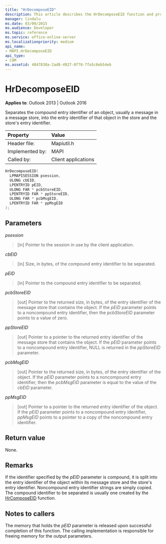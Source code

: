 ```yaml
---
title: "HrDecomposeEID" 
description: This article describes the HrDecomposeEID function and provides syntax, parameters, and return value.
manager: lindalu
ms.date: 03/09/2015
ms.audience: Developer
ms.topic: reference
ms.service: office-online-server
ms.localizationpriority: medium
api_name:
- MAPI.HrDecomposeEID
api_type:
- COM
ms.assetid: 4847838a-2ad8-4927-8f78-7fa5c8eb54eb
---
```


# HrDecomposeEID

**Applies to**: Outlook 2013 | Outlook 2016
  
Separates the compound entry identifier of an object, usually a message in a message store, into the entry identifier of that object in the store and the store's entry identifier.
  
|Property |Value |
|:-----|:-----|
|Header file:  <br/> |Mapiutil.h  <br/> |
|Implemented by:  <br/> |MAPI  <br/> |
|Called by:  <br/> |Client applications  <br/> |

```cpp
HrDecomposeEID(
  LPMAPISESSION psession,
  ULONG cbEID,
  LPENTRYID pEID,
  ULONG FAR * pcbStoreEID,
  LPENTRYID FAR * ppStoreEID,
  ULONG FAR * pcbMsgEID,
  LPENTRYID FAR * ppMsgEID
);
```

## Parameters

 _psession_
  
> [in] Pointer to the session in use by the client application.

 _cbEID_
  
> [in] Size, in bytes, of the compound entry identifier to be separated.

 _pEID_
  
> [in] Pointer to the compound entry identifier to be separated.

 _pcbStoreEID_
  
> [out] Pointer to the returned size, in bytes, of the entry identifier of the message store that contains the object. If the _pEID_ parameter points to a noncompound entry identifier, then the  _pcbStoreEID_ parameter points to a value of zero.

 _ppStoreEID_
  
> [out] Pointer to a pointer to the returned entry identifier of the message store that contains the object. If the _pEID_ parameter points to a noncompound entry identifier, NULL is returned in the _ppStoreEID_ parameter.

 _pcbMsgEID_
  
> [out] Pointer to the returned size, in bytes, of the entry identifier of the object. If the _pEID_ parameter points to a noncompound entry identifier, then the _pcbMsgEID_ parameter is equal to the value of the _cbEID_ parameter.

 _ppMsgEID_
  
> [out] Pointer to a pointer to the returned entry identifier of the object. If the _pEID_ parameter points to a noncompound entry identifier, _ppMsgEID_ points to a pointer to a copy of the noncompound entry identifier.

## Return value

None.
  
## Remarks

If the identifier specified by the  _pEID_ parameter is compound, it is split into the entry identifier of the object within its message store and the store's entry identifier. Noncompound entry identifier strings are simply copied. The compound identifier to be separated is usually one created by the [HrComposeEID](hrcomposeeid.md) function.
  
## Notes to callers

The memory that holds the  _pEID_ parameter is released upon successful completion of this function. The calling implementation is responsible for freeing memory for the output parameters.
  
